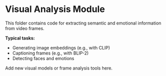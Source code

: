 # Visual Analysis Module

This folder contains code for extracting semantic and emotional information from video frames.

**Typical tasks:**
- Generating image embeddings (e.g., with CLIP)
- Captioning frames (e.g., with BLIP-2)
- Detecting faces and emotions

Add new visual models or frame analysis tools here. 